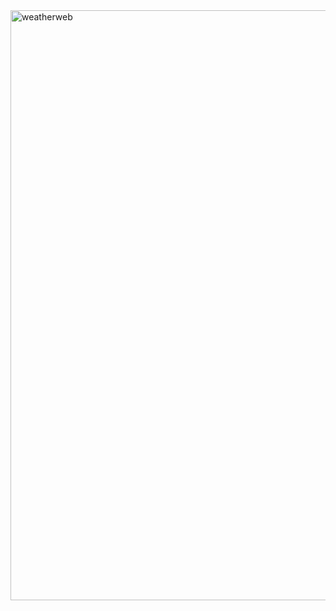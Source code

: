 <img width="944" alt="weatherweb" src="https://github.com/Lavish-m/WeatherWeb/assets/173969881/6f9b919d-1695-4faf-9d3e-552f5014fbff">
